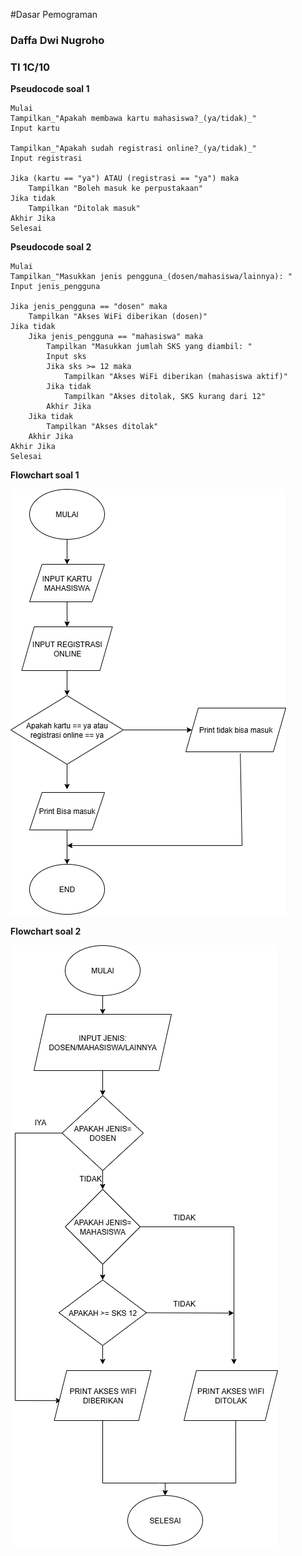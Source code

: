 #Dasar Pemograman
### Daffa Dwi Nugroho
### TI 1C/10

**Pseudocode soal 1**

    Mulai
    Tampilkan_"Apakah membawa kartu mahasiswa?_(ya/tidak)_"
    Input kartu

    Tampilkan_"Apakah sudah registrasi online?_(ya/tidak)_"
    Input registrasi

    Jika (kartu == "ya") ATAU (registrasi == "ya") maka
        Tampilkan "Boleh masuk ke perpustakaan"
    Jika tidak
        Tampilkan "Ditolak masuk"
    Akhir Jika
    Selesai
**Pseudocode soal 2**

    Mulai
    Tampilkan_"Masukkan jenis pengguna_(dosen/mahasiswa/lainnya): "
    Input jenis_pengguna

    Jika jenis_pengguna == "dosen" maka
        Tampilkan "Akses WiFi diberikan (dosen)"
    Jika tidak
        Jika jenis_pengguna == "mahasiswa" maka
            Tampilkan "Masukkan jumlah SKS yang diambil: "
            Input sks
            Jika sks >= 12 maka
                Tampilkan "Akses WiFi diberikan (mahasiswa aktif)"
            Jika tidak
                Tampilkan "Akses ditolak, SKS kurang dari 12"
            Akhir Jika
        Jika tidak
            Tampilkan "Akses ditolak"
        Akhir Jika
    Akhir Jika
    Selesai

**Flowchart soal 1**

![Flowchart 1](https://github.com/Dapa-yap/Daspro/blob/main/Tugas_Daspro/img/FlowChart1.png?raw=true)

**Flowchart soal 2**

![Flowchart 2](https://github.com/Dapa-yap/Daspro/blob/main/Tugas_Daspro/img/FLowchart2.png?raw=true)



